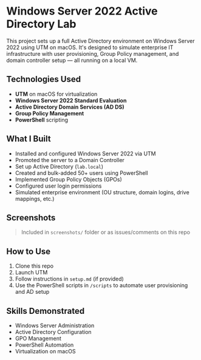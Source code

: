 # Windows Server 2022 Active Directory Lab
 
This project sets up a full Active Directory environment on Windows Server 2022 using UTM on macOS. It's designed to simulate enterprise IT infrastructure with user provisioning, Group Policy management, and domain controller setup — all running on a local VM.


## Technologies Used

- **UTM** on macOS for virtualization
- **Windows Server 2022 Standard Evaluation**
- **Active Directory Domain Services (AD DS)**
- **Group Policy Management**
- **PowerShell** scripting


##  What I Built

- Installed and configured Windows Server 2022 via UTM
- Promoted the server to a Domain Controller
- Set up Active Directory (`lab.local`)
- Created and bulk-added 50+ users using PowerShell
- Implemented Group Policy Objects (GPOs)
- Configured user login permissions
- Simulated enterprise environment (OU structure, domain logins, drive mappings, etc.)


##  Screenshots

> Included in `screenshots/` folder or as issues/comments on this repo


##  How to Use

1. Clone this repo
2. Launch UTM
3. Follow instructions in `setup.md` (if provided)
4. Use the PowerShell scripts in `/scripts` to automate user provisioning and AD setup


##  Skills Demonstrated

- Windows Server Administration
- Active Directory Configuration
- GPO Management
- PowerShell Automation
- Virtualization on macOS
